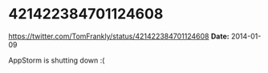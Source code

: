 # 421422384701124608
https://twitter.com/TomFrankly/status/421422384701124608
**Date:** 2014-01-09

AppStorm is shutting down :(
